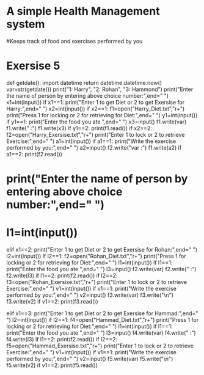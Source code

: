 # A simple Health Management system
#Keeps track of food and exercises performed by you
#  Exersise 5
def getdate():
    import datetime
    return datetime.datetime.now()
var=str(getdate())
print("1: Harry",
      "2: Rohan",
      "3: Hammond")
print("Enter the name of person by entering above choice number:",end=" ")
x1=int(input())
if x1==1:
    print("Enter 1 to get Diet or 2 to get Exersise for Harry:",end=" ")
    x2=int(input())
    if x2==1:
        f1=open("Harry_Diet.txt","r+")
        print("Press 1 for locking or 2 for retrieving for Diet:",end=" ")
        y1=int(input())
        if y1==1:
            print("Enter the food you ate ",end=" ")
            x3=input()
            f1.write(var)
            f1.write(" :")
            f1.write(x3)
        if y1==2:
            print(f1.read())
    if x2==2:
        f2=open("Harry_Exersise.txt","r+")
        print("Enter 1 to lock or 2 to retrieve Exercise:",end=" ")
        a1=int(input())
        if a1==1:
            print("Write the exercise performed by you:",end=" ")
            a2=input()
            f2.write("var :")
            f1.write(a2)
        if a1==2:
            print(f2.read())

# print("Enter the name of person by entering above choice number:",end=" ")
# l1=int(input())
elif x1==2:
    print("Enter 1 to get Diet or 2 to get Exersise for Rohan:",end=" ")
    l2=int(input())
    if l2==1:
        f2=open("Rohan_Diet.txt","r+")
        print("Press 1 for locking or 2 for retrieving for Diet:",end=" ")
        l1=int(input())
        if l1==1:
            print("Enter the food you ate ",end=" ")
            l3=input()
            f2.write(var)
            f2.write(" :")
            f2.write(l3)
        if l1==2:
            print(f2.read())
    if l2==2:
        f3=open("Rohan_Exersise.txt","r+")
        print("Enter 1 to lock or 2 to retrieve Exercise:",end=" ")
        v1=int(input())
        if v1==1:
            print("Write the exercise performed by you:",end=" ")
            v2=input()
            f3.write(var)
            f3.write("\n")
            f3.write(v2)
        if v1==2:
            print(f3.read())


elif x1==3:
    print("Enter 1 to get Diet or 2 to get Exersise for Hammad:",end=" ")
    l2=int(input())
    if l2==1:
        f4=open("Hammad_Diet.txt","r+")
        print("Press 1 for locking or 2 for retrieving for Diet:",end=" ")
        l1=int(input())
        if l1==1:
            print("Enter the food you ate ",end=" ")
            l3=input()
            f4.write(var)
            f4.write(" :")
            f4.write(l3)
        if l1==2:
            print(f2.read())
    if l2==2:
        f5=open("Hammad_Exersise.txt","r+")
        print("Enter 1 to lock or 2 to retrieve Exercise:",end=" ")
        v1=int(input())
        if v1==1:
            print("Write the exercise performed by you:",end=" ")
            v2=input()
            f5.write(var)
            f5.write("\n")
            f5.write(v2)
        if v1==2:
            print(f5.read())
